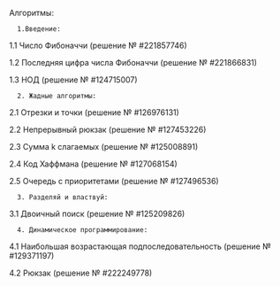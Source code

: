 Алгоритмы:

      1.Введение:

1.1 Число Фибоначчи				(решение № #221857746)

1.2 Последняя цифра числа Фибоначчи			(решение № #221866831)

1.3 НОД							(решение № #124715007)

      2. Жадные алгоритмы:

2.1 Отрезки и точки					(решение № #126976131)

2.2 Непрерывный рюкзак 					(решение № #127453226)

2.3 Сумма k  слагаемых					(решение № #125008891)

2.4 Код Хаффмана						(решение № #127068154)

2.5 Очередь с приоритетами				(решение № #127496536)

      3. Разделяй и властвуй:

3.1 Двоичный поиск 					(решение № #125209826)

      4. Динамическое программирование:

4.1 Наибольшая возрастающая подпоследовательность	(решение № #129371197)

4.2 Рюкзак							(решение № #222249778)
